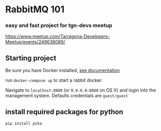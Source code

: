 # RabbitMQ 101
### easy and fast project for tgn-devs meetup
https://www.meetup.com/Tarragona-Developers-Meetup/events/249638089/

## Starting project
Be sure you have Docker installed, [see documentation](https://docs.docker.com/install/)

run `docker-compose up` to start a rabbit docker. 

Navigate to `localhost:8080` (or `0.0.0.0:8080` on OS X) and login into the management system. Defaults credentials are `guest/guest`

## install required packages for python
`pip install pika`